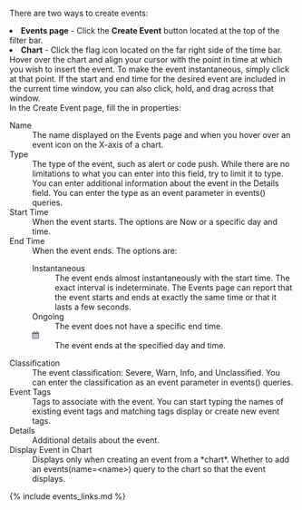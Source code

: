 There are two ways to create events:
<li><strong>Events page</strong> - Click the <strong>Create Event</strong> button located at the top of the filter bar.</span></li>
<li><strong>Chart</strong> - Click the flag icon <i class="fa fa-flag"></i> located on the far right side of the time bar. Hover over the chart and align your cursor with the point in time at which you wish to insert the event. To make the event instantaneous, simply click at that point. If the start and end time for the desired event are included in the current time window, you can also click, hold, and drag across that window.</li>
</ul>
In the Create Event page, fill the in properties:
<dl>
<dt>Name</dt>
<dd>The name displayed on the Events page and when you hover over an event icon on the X-axis of a chart.</dd>
<dt>Type</dt>
<dd>The type of the event, such as alert or code push. While there are no limitations to what you can enter into this field, try to limit it to type. You can enter additional information about the event in the Details field.  You can enter the type as an event parameter in events() queries</a>.</dd>
<dt>Start Time</dt>
<dd>When the event starts. The options are Now or a specific day and time.</dd>
<dt>End Time</dt>
<dd>When the event ends. The options are:
<dl>
<dt>Instantaneous</dt><dd>The event ends almost instantaneously with the start time. The exact interval is indeterminate. The Events page can report that the event starts and ends at exactly the same time or that it lasts a few seconds.</dd>
<dt>Ongoing</dt><dd>The event does not have a specific end time. </dd>
<dt><img src="images/calendar.png#inline"/></dt><dd>The event ends at the specified day and time.</dd>
</dt>
</dd>
<dt>Classification</dt>
<dd>The event classification: Severe, Warn, Info, and Unclassified. You can enter the classification as an event parameter in events() queries.</dd>
<dt>Event Tags</dt>
<dd>Tags to associate with the event. You can start typing the names of existing event tags and matching tags display or create new event tags.</dd>
<dt>Details</dt>
<dd>Additional details about the event.</dd>
<dt>Display Event in Chart</dt>
<dd>Displays only when creating an event from a *chart*. Whether to add an events(name=&lt;name&gt;) query to the chart so that the event displays.</dd>
</dl>

{% include events_links.md %}
